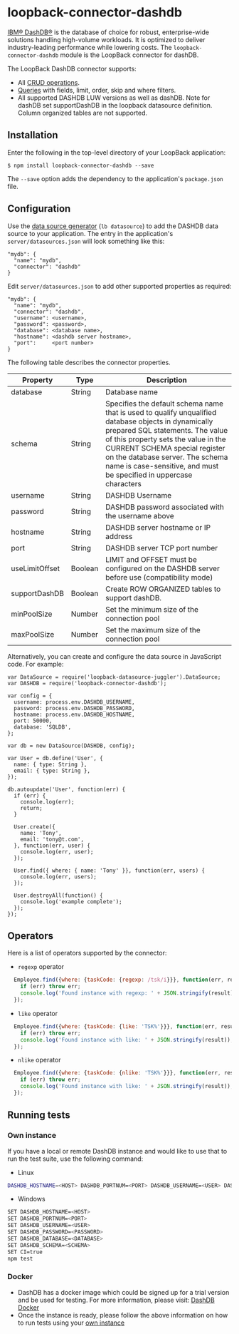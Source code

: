 # loopback-connector-dashdb

[IBM® DashDB®]() is the database of choice for robust, enterprise-wide solutions handling high-volume workloads.
It is optimized to deliver industry-leading performance while lowering costs.  The `loopback-connector-dashdb`
module is the LoopBack connector for dashDB. 

The LoopBack DashDB connector supports:

- All [CRUD operations](http://loopback.io/doc/en/lb3/Creating-updating-and-deleting-data.html).
- [Queries](http://loopback.io/doc/en/lb3/Querying-data.html) with fields, limit, order, skip and where filters.
- All supported DASHDB LUW versions as well as dashDB.  Note for dashDB set supportDashDB in the loopback datasource definition.  Column organized tables are not supported.

## Installation

Enter the following in the top-level directory of your LoopBack application:

```
$ npm install loopback-connector-dashdb --save
```

The `--save` option adds the dependency to the application's `package.json` file.

## Configuration

Use the [data source generator](http://loopback.io/doc/en/lb3/Data-source-generator.html) (`lb datasource`) to add the DASHDB data source to your application.
The entry in the application's `server/datasources.json` will look something like this:

```
"mydb": {
  "name": "mydb",
  "connector": "dashdb"
}
```

Edit `server/datasources.json` to add other supported properties as required:

```
"mydb": {
  "name": "mydb",
  "connector": "dashdb",
  "username": <username>,
  "password": <password>,
  "database": <database name>,
  "hostname": <dashdb server hostname>,
  "port":     <port number>
}
```

The following table describes the connector properties.

Property       | Type    | Description
---------------| --------| --------
database       | String  | Database name
schema         | String  | Specifies the default schema name that is used to qualify unqualified database objects in dynamically prepared SQL statements. The value of this property sets the value in the CURRENT SCHEMA special register on the database server. The schema name is case-sensitive, and must be specified in uppercase characters
username       | String  | DASHDB Username
password       | String  | DASHDB password associated with the username above
hostname       | String  | DASHDB server hostname or IP address
port           | String  | DASHDB server TCP port number
useLimitOffset | Boolean | LIMIT and OFFSET must be configured on the DASHDB server before use (compatibility mode)
supportDashDB  | Boolean | Create ROW ORGANIZED tables to support dashDB.
minPoolSize | Number | Set the minimum size of the connection pool |
maxPoolSize | Number | Set the maximum size of the connection pool |


Alternatively, you can create and configure the data source in JavaScript code.
For example:

```
var DataSource = require('loopback-datasource-juggler').DataSource;
var DASHDB = require('loopback-connector-dashdb');

var config = {
  username: process.env.DASHDB_USERNAME,
  password: process.env.DASHDB_PASSWORD,
  hostname: process.env.DASHDB_HOSTNAME,
  port: 50000,
  database: 'SQLDB',
};

var db = new DataSource(DASHDB, config);

var User = db.define('User', {
  name: { type: String },
  email: { type: String },
});

db.autoupdate('User', function(err) {
  if (err) {
    console.log(err);
    return;
  }

  User.create({
    name: 'Tony',
    email: 'tony@t.com',
  }, function(err, user) {
    console.log(err, user);
  });

  User.find({ where: { name: 'Tony' }}, function(err, users) {
    console.log(err, users);
  });

  User.destroyAll(function() {
    console.log('example complete');
  });
});
```

## Operators

Here is a list of operators supported by the connector:

- `regexp` operator
```js
  Employee.find({where: {taskCode: {regexp: /tsk/i}}}, function(err, result) {
    if (err) throw err;
    console.log('Found instance with regexp: ' + JSON.stringify(result));
  });
```

- `like` operator
```js
  Employee.find({where: {taskCode: {like: 'TSK%'}}}, function(err, result) {
    if (err) throw err;
    console.log('Found instance with like: ' + JSON.stringify(result));
  });
```

- `nlike` operator
```js
  Employee.find({where: {taskCode: {nlike: 'TSK%'}}}, function(err, result) {
    if (err) throw err;
    console.log('Found instance with like: ' + JSON.stringify(result));
  });
```

## Running tests

### Own instance

If you have a local or remote DashDB instance and would like to use that to run the test suite, use the following command:
- Linux
```bash
DASHDB_HOSTNAME=<HOST> DASHDB_PORTNUM=<PORT> DASHDB_USERNAME=<USER> DASHDB_PASSWORD=<PASSWORD> DASHDB_DATABASE=<DATABASE> DASHDB_SCHEMA=<SCHEMA> CI=true npm test
```
- Windows
```bash
SET DASHDB_HOSTNAME=<HOST>
SET DASHDB_PORTNUM=<PORT>
SET DASHDB_USERNAME=<USER>
SET DASHDB_PASSWORD=<PASSWORD>
SET DASHDB_DATABASE=<DATABASE>
SET DASHDB_SCHEMA=<SCHEMA>
SET CI=true
npm test
```

### Docker
- DashDB has a docker image which could be signed up for a trial version and be used for testing. For more information, please visit: [DashDB Docker](https://hub.docker.com/r/dashdb/local/)
- Once the instance is ready, please follow the above information on how to run tests using your [own instance](https://github.com/strongloop/loopback-connector-dashdb/tree/master#own-instance)

